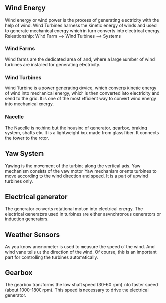 ## Wind Energy
Wind energy or wind power is the process of generating electricity with the help of wind. Wind Turbines harness the kinetic energy of winds and used to generate mechanical energy which in turn converts into electrical energy.
Releationship: Wind Farm --> Wind Turbines --> Systems

### **Wind Farms** 
Wind farms are the dedicated area of land, where a large number of wind turbines are installed for generating electricity. 

### **Wind Turbines**
Wind Turbine is a power generating device, which converts kinetic energy of wind into mechanical energy, which is then converted into electricity and send to the grid. It is one of the most efficient way to convert wind energy into mechanical energy.

### **Nacelle** 
The Nacelle is nothing but the housing of generator, gearbox, braking system, shafts etc. It is a lightweight box made from glass fiber. It connects the tower to the rotor.

## **Yaw System**
Yawing is the movement of the turbine along the vertical axis. Yaw mechanism consists of the yaw motor. Yaw mechanism orients turbines to move according to the wind direction and speed. It is a part of upwind turbines only. 

## **Electrical generator**
The generator converts rotational motion into electrical energy. The electrical generators used in turbines are either asynchronous generators or induction generators.

## **Weather Sensors**
As you know anemometer is used to measure the speed of the wind. And wind vane tells us the direction of the wind. Of course, this is an important part for controlling the turbines automatically.

## **Gearbox**
The gearbox transforms the low shaft speed (30-60 rpm) into faster speed (about 1000-1800 rpm). This speed is necessary to drive the electrical generator.
